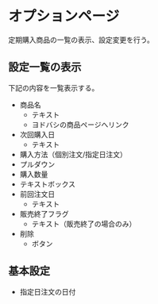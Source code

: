 # オプションページ
定期購入商品の一覧の表示、設定変更を行う。

## 設定一覧の表示
下記の内容を一覧表示する。
 - 商品名
    - テキスト
    - ヨドバシの商品ページへリンク
 - 次回購入日
    - テキスト
 - 購入方法（個別注文/指定日注文）
  - プルダウン
 - 購入数量
  - テキストボックス
 - 前回注文日
    - テキスト
 - 販売終了フラグ
    - テキスト（販売終了の場合のみ）
 - 削除
    - ボタン

## 基本設定
 - 指定日注文の日付